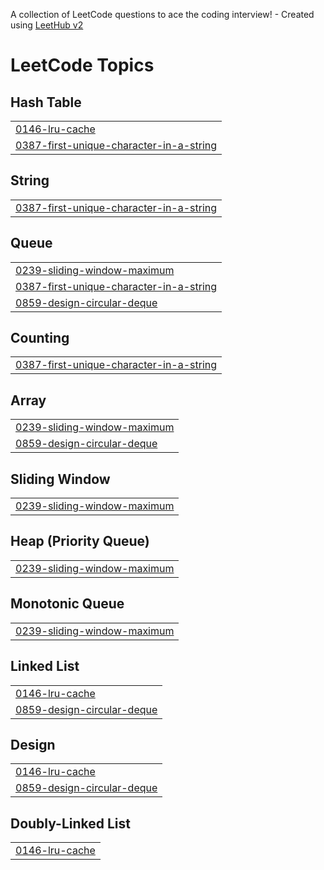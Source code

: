 A collection of LeetCode questions to ace the coding interview! - Created using [LeetHub v2](https://github.com/arunbhardwaj/LeetHub-2.0)
<!---LeetCode Topics Start-->
# LeetCode Topics
## Hash Table
|  |
| ------- |
| [0146-lru-cache](https://github.com/SLMEDHA/LeetHub/tree/master/0146-lru-cache) |
| [0387-first-unique-character-in-a-string](https://github.com/SLMEDHA/LeetHub/tree/master/0387-first-unique-character-in-a-string) |
## String
|  |
| ------- |
| [0387-first-unique-character-in-a-string](https://github.com/SLMEDHA/LeetHub/tree/master/0387-first-unique-character-in-a-string) |
## Queue
|  |
| ------- |
| [0239-sliding-window-maximum](https://github.com/SLMEDHA/LeetHub/tree/master/0239-sliding-window-maximum) |
| [0387-first-unique-character-in-a-string](https://github.com/SLMEDHA/LeetHub/tree/master/0387-first-unique-character-in-a-string) |
| [0859-design-circular-deque](https://github.com/SLMEDHA/LeetHub/tree/master/0859-design-circular-deque) |
## Counting
|  |
| ------- |
| [0387-first-unique-character-in-a-string](https://github.com/SLMEDHA/LeetHub/tree/master/0387-first-unique-character-in-a-string) |
## Array
|  |
| ------- |
| [0239-sliding-window-maximum](https://github.com/SLMEDHA/LeetHub/tree/master/0239-sliding-window-maximum) |
| [0859-design-circular-deque](https://github.com/SLMEDHA/LeetHub/tree/master/0859-design-circular-deque) |
## Sliding Window
|  |
| ------- |
| [0239-sliding-window-maximum](https://github.com/SLMEDHA/LeetHub/tree/master/0239-sliding-window-maximum) |
## Heap (Priority Queue)
|  |
| ------- |
| [0239-sliding-window-maximum](https://github.com/SLMEDHA/LeetHub/tree/master/0239-sliding-window-maximum) |
## Monotonic Queue
|  |
| ------- |
| [0239-sliding-window-maximum](https://github.com/SLMEDHA/LeetHub/tree/master/0239-sliding-window-maximum) |
## Linked List
|  |
| ------- |
| [0146-lru-cache](https://github.com/SLMEDHA/LeetHub/tree/master/0146-lru-cache) |
| [0859-design-circular-deque](https://github.com/SLMEDHA/LeetHub/tree/master/0859-design-circular-deque) |
## Design
|  |
| ------- |
| [0146-lru-cache](https://github.com/SLMEDHA/LeetHub/tree/master/0146-lru-cache) |
| [0859-design-circular-deque](https://github.com/SLMEDHA/LeetHub/tree/master/0859-design-circular-deque) |
## Doubly-Linked List
|  |
| ------- |
| [0146-lru-cache](https://github.com/SLMEDHA/LeetHub/tree/master/0146-lru-cache) |
<!---LeetCode Topics End-->